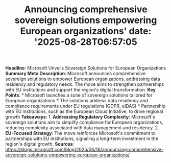 ﻿---
title: "Announcing comprehensive sovereign solutions empowering European organizations'
date: '2025-08-28T06:57:05"
category: "Markets"
summary: ""
slug: "announcing comprehensive sovereign solutions empowering euro"
source_urls:
  - "https://blogs.microsoft.com/blog/2025/06/16/announcing-comprehensive-sovereign-solutions-empowering-european-organizations/"
seo:
  title: "Announcing comprehensive sovereign solutions empowering European organizations | Hash n Hedge'
  description: '"
  keywords: ["news", "markets", "brief"]
---
**Headline**: Microsoft Unveils Sovereign Solutions for European Organizations  **Summary Meta Description**: Microsoft announces comprehensive sovereign solutions to empower European organizations, addressing data residency and regulatory needs. The move aims to strengthen partnerships with EU institutions and support the region's digital transformation.  **Key Points**:  * Microsoft launches a suite of sovereign solutions tailored for European organizations * The solutions address data residency and compliance requirements under EU regulations (GDPR, eIDAS) * Partnership with EU institutions, such as the European Cloud Initiative, to drive regional growth  **Takeaways**:   1. **Addressing Regulatory Complexity**: Microsoft's sovereign solutions aim to simplify compliance for European organizations, reducing complexity associated with data management and residency. 2. **EU-Focused Strategy**: The move reinforces Microsoft's commitment to partnerships with EU institutions, signaling a long-term investment in the region's digital growth.  **Sources**:  https://blogs.microsoft.com/blog/2025/06/16/announcing-comprehensive-sovereign-solutions-empowering-european-organizations/ 
